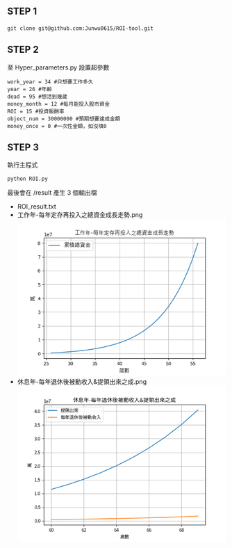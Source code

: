 ## STEP 1

```code
git clone git@github.com:Junwu0615/ROI-tool.git
```

## STEP 2 

至 Hyper_parameters.py 設置超參數
```
work_year = 34 #只想要工作多久 
year = 26 #年齡 
dead = 95 #想活到幾歲 
money_month = 12 #每月能投入股市資金 
ROI = 15 #投資報酬率 
object_num = 30000000 #預期想要達成金額 
money_once = 0 #一次性金額，如沒填0
```

## STEP 3

執行主程式
```
python ROI.py
```
最後會在 /result 產生 3 個輸出檔

- ROI_result.txt
- 工作年-每年定存再投入之總資金成長走勢.png
![工作年-每年定存再投入之總資金成長走勢](result/工作年-每年定存再投入之總資金成長走勢.png)
- 休息年-每年退休後被動收入&提領出來之成.png
![休息年-每年退休後被動收入&提領出來之成](result/休息年-每年退休後被動收入&提領出來之成.png)

